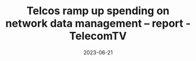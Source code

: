 ---
category:
- .nan
date: 2023-06-21
keyword_suggestion: ubuntu docker install
post_inspiration: https://www.telecomtv.com/content/network-automation/telcos-ramp-up-spending-on-network-data-management-report-47755/
silot_terms: infrastructure os
title: Telcos ramp up spending on network data management – report - TelecomTV
---